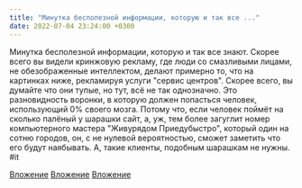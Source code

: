 ```yaml
---
title: "Минутка бесполезной информации, которую и так все ..."
date: 2022-07-04 23:24:00 +0300
---
```


Минутка бесполезной информации, которую и так все знают.
Скорее всего вы видели кринжовую рекламу, где люди со смазливыми лицами, не обезображенные интеллектом, делают примерно то, что на картинках ниже, рекламируя услуги "сервис центров".
Скорее всего, вы думайте что они тупые, но тут, всё не так однозначно.
Это разновидность воронки, в которую должен попасться человек, использующий 0% своего мозга. Потому что, если человек поймёт на сколько палёный у шарашки сайт, а, уж, тем более загуглит номер компьютерного мастера "Живурядом Приедубыстро", который один на сотню городов, он, с не нулевой вероятностью, сможет заметить что его будут наябывать. А, такие клиенты, подобным шарашкам не нужны.
#it


[Вложение](/assets/vk_photos/2/QvttwWKN01I.jpg)
[Вложение](/assets/vk_photos/2/SK-QgIxk3os.jpg)
[Вложение](/assets/vk_photos/1/sQrrG38D9YE.jpg)
